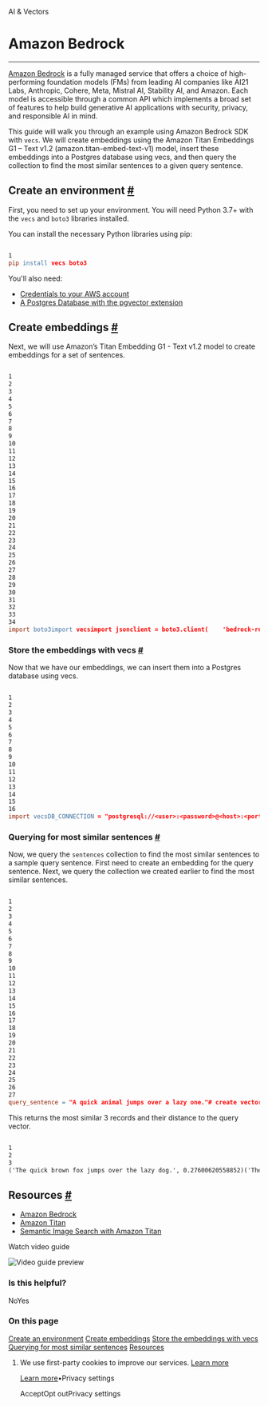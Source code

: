 AI & Vectors

# Amazon Bedrock

* * *

[Amazon Bedrock](https://aws.amazon.com/bedrock) is a fully managed service that offers a choice of high-performing foundation models (FMs) from leading AI companies like AI21 Labs, Anthropic, Cohere, Meta, Mistral AI, Stability AI, and Amazon. Each model is accessible through a common API which implements a broad set of features to help build generative AI applications with security, privacy, and responsible AI in mind.

This guide will walk you through an example using Amazon Bedrock SDK with `vecs`. We will create embeddings using the Amazon Titan Embeddings G1 – Text v1.2 (amazon.titan-embed-text-v1) model, insert these embeddings into a Postgres database using vecs, and then query the collection to find the most similar sentences to a given query sentence.

## Create an environment [\#](https://supabase.com/docs/guides/ai/integrations/amazon-bedrock\#create-an-environment)

First, you need to set up your environment. You will need Python 3.7+ with the `vecs` and `boto3` libraries installed.

You can install the necessary Python libraries using pip:

```flex

1
pip install vecs boto3
```

You'll also need:

- [Credentials to your AWS account](https://boto3.amazonaws.com/v1/documentation/api/latest/guide/credentials.html)
- [A Postgres Database with the pgvector extension](https://supabase.com/docs/guides/ai/integrations/hosting.md)

## Create embeddings [\#](https://supabase.com/docs/guides/ai/integrations/amazon-bedrock\#create-embeddings)

Next, we will use Amazon’s Titan Embedding G1 - Text v1.2 model to create embeddings for a set of sentences.

```flex

1
2
3
4
5
6
7
8
9
10
11
12
13
14
15
16
17
18
19
20
21
22
23
24
25
26
27
28
29
30
31
32
33
34
import boto3import vecsimport jsonclient = boto3.client(    'bedrock-runtime',    region_name='us-east-1',	# Credentials from your AWS account    aws_access_key_id='<replace_your_own_credentials>',    aws_secret_access_key='<replace_your_own_credentials>',    aws_session_token='<replace_your_own_credentials>',)dataset = [    "The cat sat on the mat.",    "The quick brown fox jumps over the lazy dog.",    "Friends, Romans, countrymen, lend me your ears",    "To be or not to be, that is the question.",]embeddings = []for sentence in dataset:    # invoke the embeddings model for each sentence    response = client.invoke_model(        body= json.dumps({"inputText": sentence}),        modelId= "amazon.titan-embed-text-v1",        accept = "application/json",        contentType = "application/json"    )    # collect the embedding from the response    response_body = json.loads(response["body"].read())    # add the embedding to the embedding list    embeddings.append((sentence, response_body.get("embedding"), {}))
```

### Store the embeddings with vecs [\#](https://supabase.com/docs/guides/ai/integrations/amazon-bedrock\#store-the-embeddings-with-vecs)

Now that we have our embeddings, we can insert them into a Postgres database using vecs.

```flex

1
2
3
4
5
6
7
8
9
10
11
12
13
14
15
16
import vecsDB_CONNECTION = "postgresql://<user>:<password>@<host>:<port>/<db_name>"# create vector store clientvx = vecs.Client(DB_CONNECTION)# create a collection named 'sentences' with 1536 dimensional vectors# to match the default dimension of the Titan Embeddings G1 - Text modelsentences = vx.get_or_create_collection(name="sentences", dimension=1536)# upsert the embeddings into the 'sentences' collectionsentences.upsert(records=embeddings)# create an index for the 'sentences' collectionsentences.create_index()
```

### Querying for most similar sentences [\#](https://supabase.com/docs/guides/ai/integrations/amazon-bedrock\#querying-for-most-similar-sentences)

Now, we query the `sentences` collection to find the most similar sentences to a sample query sentence. First need to create an embedding for the query sentence. Next, we query the collection we created earlier to find the most similar sentences.

```flex

1
2
3
4
5
6
7
8
9
10
11
12
13
14
15
16
17
18
19
20
21
22
23
24
25
26
27
query_sentence = "A quick animal jumps over a lazy one."# create vector store clientvx = vecs.Client(DB_CONNECTION)# create an embedding for the query sentenceresponse = client.invoke_model(        body= json.dumps({"inputText": query_sentence}),        modelId= "amazon.titan-embed-text-v1",        accept = "application/json",        contentType = "application/json"    )response_body = json.loads(response["body"].read())query_embedding = response_body.get("embedding")# query the 'sentences' collection for the most similar sentencesresults = sentences.query(    data=query_embedding,    limit=3,    include_value = True)# print the resultsfor result in results:    print(result)
```

This returns the most similar 3 records and their distance to the query vector.

```flex

1
2
3
('The quick brown fox jumps over the lazy dog.', 0.27600620558852)('The cat sat on the mat.', 0.609986272479202)('To be or not to be, that is the question.', 0.744849503688346)
```

## Resources [\#](https://supabase.com/docs/guides/ai/integrations/amazon-bedrock\#resources)

- [Amazon Bedrock](https://aws.amazon.com/bedrock)
- [Amazon Titan](https://aws.amazon.com/bedrock/titan)
- [Semantic Image Search with Amazon Titan](https://supabase.com/docs/guides/ai/examples/semantic-image-search-amazon-titan)

Watch video guide

![Video guide preview](https://supabase.com/docs/_next/image?url=https%3A%2F%2Fimg.youtube.com%2Fvi%2FA3uND5sgiO0%2F0.jpg&w=3840&q=75&dpl=dpl_9WgBm3X43HXGqPuPh4vSvQgRaZyZ)

### Is this helpful?

NoYes

### On this page

[Create an environment](https://supabase.com/docs/guides/ai/integrations/amazon-bedrock#create-an-environment) [Create embeddings](https://supabase.com/docs/guides/ai/integrations/amazon-bedrock#create-embeddings) [Store the embeddings with vecs](https://supabase.com/docs/guides/ai/integrations/amazon-bedrock#store-the-embeddings-with-vecs) [Querying for most similar sentences](https://supabase.com/docs/guides/ai/integrations/amazon-bedrock#querying-for-most-similar-sentences) [Resources](https://supabase.com/docs/guides/ai/integrations/amazon-bedrock#resources)

1. We use first-party cookies to improve our services. [Learn more](https://supabase.com/privacy#8-cookies-and-similar-technologies-used-on-our-european-services)



   [Learn more](https://supabase.com/privacy#8-cookies-and-similar-technologies-used-on-our-european-services)•Privacy settings





   AcceptOpt outPrivacy settings